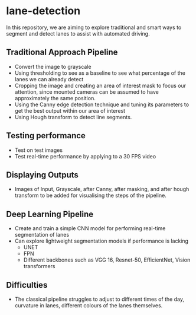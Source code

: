 # lane-detection

In this repository, we are aiming to explore traditional and smart ways to segment and detect lanes to assist with automated driving.

## Traditional Approach Pipeline
* Convert the image to grayscale
* Using thresholding to see as a baseline to see what percentage of the lanes we can already detect
* Cropping the image and creating an area of interest mask to focus our attention, since mounted cameras can be assumed to have approximately the same position.
* Using the Canny edge detection technique and tuning its parameters to get the best output within our area of interest
* Using Hough transform to detect line segments.

## Testing performance
* Test on test images
* Test real-time performance by applying to a 30 FPS video

## Displaying Outputs
* Images of Input, Grayscale, after Canny, after masking, and after hough transform to be added for visualising the steps of the pipeline.

## Deep Learning Pipeline
* Create and train a simple CNN model for performing real-time segmentation of lanes
* Can explore lightweight segmentation models if performance is lacking
  * UNET
  * FPN
  * Different backbones such as VGG 16, Resnet-50, EfficientNet, Vision transformers

## Difficulties
* The classical pipeline struggles to adjust to different times of the day, curvature in lanes, different colours of the lanes themselves.
